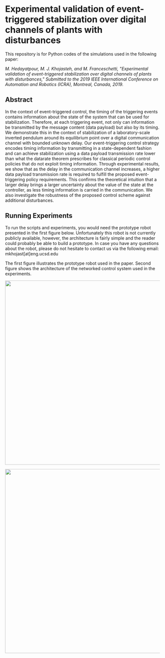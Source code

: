 # Experimental validation of event-triggered stabilization over digital channels of plants with disturbances
This repository is for Python codes of the simulations used in the following paper: 

*M. Hedayatpour, M. J. Khojasteh, and M. Franceschetti, "Experimental validation of event-triggered stabilization over digital channels of plants with disturbances," 
Submitted to the 2019 IEEE International Conference on Automation and Robotics (ICRA), Montreal, Canada, 2019.* 

## Abstract
In the context of event-triggered control, the timing of the triggering events contains information about
the state of the system that can be used for stabilization. Therefore, at each triggering event, not only can information
be transmitted by the message content (data payload) but also by its timing. We demonstrate this in the context of
stabilization of a laboratory-scale inverted pendulum around its equilibrium point over a digital communication channel
with bounded unknown delay. Our event-triggering control strategy encodes timing information by transmitting in a
state-dependent fashion and can achieve stabilization using a data payload transmission rate lower than what the datarate theorem prescribes for classical periodic control policies
that do not exploit timing information. Through experimental results, we show that as the delay in the communication channel
increases, a higher data payload transmission rate is required to fulfill the proposed event-triggering policy requirements. This
confirms the theoretical intuition that a larger delay brings a larger uncertainty about the value of the state at the controller,
as less timing information is carried in the communication. We also investigate the robustness of the proposed control scheme
against additional disturbances.

## Running Experiments
To run the scripts and experiments, you would need the prototype robot presented in the first figure below. 
Unfortunately this robot is not currently publicly available, however, the architecture is fairly simple and 
the reader could probably be able to build a prototype. In case you have any questions about the robot, please 
do not hesitate to contact us via the following email:  mkhojast[at]eng.ucsd.edu

The first figure illustrates the prototype robot used in the paper. Second figure shows the architecture of the 
networked control system used in the experiments. 

<p align="center">
  <img width="600" src="https://github.com/mkhojas/Robot-Firmware/blob/master/figures/prototype.png">
</p>
<p align="center">
  <img width="600" src="https://github.com/mkhojas/Robot-Firmware/blob/master/figures/architecture.jpg">
</p>
